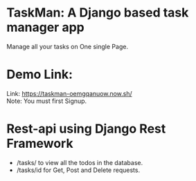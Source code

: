 # TaskMan: A Django based task manager app
Manage all your tasks on One single Page.
<br>
# Demo Link:
Link: https://taskman-oemgqanuow.now.sh/ <br>
Note: You must first Signup.
<br>
# Rest-api using Django Rest Framework 
- /tasks/ to view all the todos in the database.
- /tasks/id for Get, Post and Delete requests.
